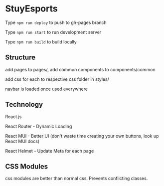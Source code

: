 # StuyEsports

Type `npm run deploy` to push to gh-pages branch

Type `npm run start` to run development server

Type `npm run build` to build locally

## Structure

add pages to pages/, add common components to components/common

add css for each to respective css folder in styles/

navbar is loaded once used everywhere

## Technology

React.js

React Router - Dynamic Loading

React MUI - Better UI (don't waste time creating your own buttons, look up React MUI docs)

React Helmet - Update Meta for each page

## CSS Modules

css modules are better than normal css. Prevents conflicting classes.
